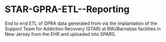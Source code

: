 # STAR-GPRA-ETL--Reporting
End to end ETL of GPRA data generated from via the implantation of the Support Team for Addiction Recovery (STAR) at RWJBarnabas facilities in New Jersey from the EHR and uploaded into SPARS.
